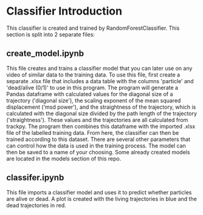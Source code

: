 # Classifier Introduction

This classifier is created and trained by RandomForestClassifier. This section is split into 2 separate files:

## create_model.ipynb
This file creates and trains a classifier model that you can later use on any video of similar data to the training data. 
To use this file, first create a separate .xlsx file that includes a data table with the columns 'particle' and 'dead/alive (0/1)'
to use in this program. The program will generate a Pandas dataframe with calculated values for the diagonal size of a trajectory
('diagonal size'), the scaling exponent of the mean squared displacement ('msd power'), and the straightness of the trajectory,
which is calculated with the diagonal size divided by the path length of the trajectory ('straightness').  These values and the 
trajectories are all  calculated from trackpy. The program then combines this dataframe with the imported .xlsx file of the 
labelled training data. From here, the classifier can then be trained according to this dataset. There are several other parameters 
that can control how the data is used in the training process. The model can then be saved to a name of your choosing. Some already 
created models are located in the models section of this repo.

## classifer.ipynb
This file imports a classifier model and uses it to predict whether particles are alive or dead. A plot is created with the living
trajectories in blue and the dead trajectories in red.
